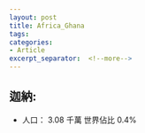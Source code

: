 ```yaml
---
layout: post
title: Africa_Ghana
tags: 
categories:
- Article
excerpt_separator:  <!--more-->
---
```

## 迦納:
- 人口： 3.08 千萬 世界佔比 0.4%